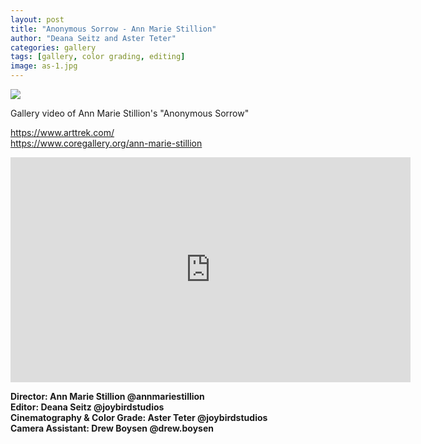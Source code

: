 ```yaml
---
layout: post
title: "Anonymous Sorrow - Ann Marie Stillion"
author: "Deana Seitz and Aster Teter"
categories: gallery
tags: [gallery, color grading, editing]
image: as-1.jpg
---
```

<img src="{{site.baseurl}}/assets/img/as-2.jpg">

Gallery video of Ann Marie Stillion's "Anonymous Sorrow" <br>

https://www.arttrek.com/ <br>
https://www.coregallery.org/ann-marie-stillion <b>

<iframe src="https://player.vimeo.com/video/997865296?h=715e669524&color=7a1818&title=0&byline=0&portrait=0" width="640" height="360" frameborder="0" allow="autoplay; fullscreen; picture-in-picture" allowfullscreen></iframe>

Director: Ann Marie Stillion @annmariestillion <br>
Editor: Deana Seitz @joybirdstudios <br>
Cinematography & Color Grade: Aster Teter @joybirdstudios <br>
Camera Assistant: Drew Boysen @drew.boysen <br>